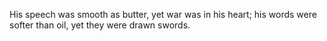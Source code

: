 His speech was smooth as butter, yet war was in his heart; his words were softer than oil, yet they were drawn swords.
